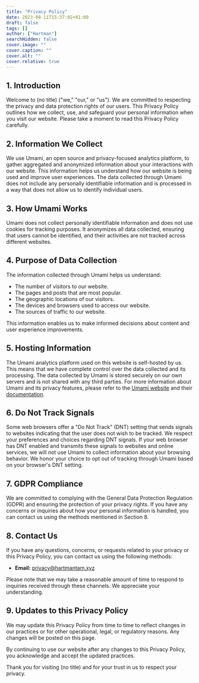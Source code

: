 ```yaml
---
title: "Privacy Policy"
date: 2023-08-11T15:37:02+01:00
draft: false
tags: []
author: ["Hartman"]
searchHidden: false
cover.image: ""
cover.caption: ""
cover.alt: ""
cover.relative: true
---
```


## 1. Introduction

Welcome to (no title) ("we," "our," or "us"). We are committed to respecting the privacy and data protection rights of our users. This Privacy Policy outlines how we collect, use, and safeguard your personal information when you visit our website. Please take a moment to read this Privacy Policy carefully.

## 2. Information We Collect

We use Umami, an open source and privacy-focused analytics platform, to gather aggregated and anonymized information about your interactions with our website. This information helps us understand how our website is being used and improve user experiences. The data collected through Umami does not include any personally identifiable information and is processed in a way that does not allow us to identify individual users.

## 3. How Umami Works

Umami does not collect personally identifiable information and does not use cookies for tracking purposes. It anonymizes all data collected, ensuring that users cannot be identified, and their activities are not tracked across different websites.

## 4. Purpose of Data Collection

The information collected through Umami helps us understand:
- The number of visitors to our website.
- The pages and posts that are most popular.
- The geographic locations of our visitors.
- The devices and browsers used to access our website.
- The sources of traffic to our website.

This information enables us to make informed decisions about content and user experience improvements.

## 5. Hosting Information

The Umami analytics platform used on this website is self-hosted by us. This means that we have complete control over the data collected and its processing. The data collected by Umami is stored securely on our own servers and is not shared with any third parties. For more information about Umami and its privacy features, please refer to the [Umami website](https://umami.is/) and their [documentation](https://umami.is/docs/).

## 6. Do Not Track Signals

Some web browsers offer a "Do Not Track" (DNT) setting that sends signals to websites indicating that the user does not wish to be tracked. We respect your preferences and choices regarding DNT signals. If your web browser has DNT enabled and transmits these signals to websites and online services, we will not use Umami to collect information about your browsing behavior. We honor your choice to opt out of tracking through Umami based on your browser's DNT setting.

## 7. GDPR Compliance

We are committed to complying with the General Data Protection Regulation (GDPR) and ensuring the protection of your privacy rights. If you have any concerns or inquiries about how your personal information is handled, you can contact us using the methods mentioned in Section 8.

## 8. Contact Us

If you have any questions, concerns, or requests related to your privacy or this Privacy Policy, you can contact us using the following methods:
- **Email:** privacy@hartmantam.xyz

Please note that we may take a reasonable amount of time to respond to inquiries received through these channels. We appreciate your understanding.

## 9. Updates to this Privacy Policy

We may update this Privacy Policy from time to time to reflect changes in our practices or for other operational, legal, or regulatory reasons. Any changes will be posted on this page.

By continuing to use our website after any changes to this Privacy Policy, you acknowledge and accept the updated practices.

Thank you for visiting (no title) and for your trust in us to respect your privacy.
